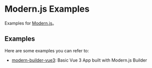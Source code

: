 # Modern.js Examples

Examples for [Modern.js](https://github.com/web-infra-dev/modern.js)。

## Examples

Here are some examples you can refer to:

- [modern-builder-vue3](./examples/modern-builder-vue3/): Basic Vue 3 App built with Modern.js Builder
